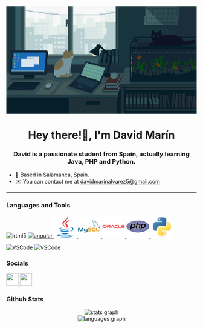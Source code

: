 <img align="center" width="1000px" alt="Coding" src="https://github.com/12-davm/12-davm/blob/main/Mainheader.gif">

<!-- ![MasterHead](https://github.com/12-davm/12-davm/blob/main/mainheader.gif)
--->
<h1 align="center">Hey there!👋, I'm David Marín</h1>
<h3 align="center">David is a passionate student from Spain, actually learning Java, PHP and Python.</h3>

* 📍  Based in Salamanca, Spain.
* ✉️  You can contact me at [davidmarinalvarez5@gmail.com](mailto:davidmarinalvarez5@gmail.com)
--------------------------------------

### Languages and Tools
<p align="left"> 
  <a target="_blank" rel="noreferrer"> <img src="https://cdn.jsdelivr.net/gh/devicons/devicon@latest/icons/html5/html5-original-wordmark.svg" alt="html5" width="60" height="60"/> </a>
  <a href="https://angular.io" target="_blank" rel="noreferrer"> <img src="https://angular.io/assets/images/logos/angular/angular.svg" alt="angular" width="60" height="60"/> </a>  
  <a href="https://www.java.com" target="_blank" rel="noreferrer"> <img src="https://raw.githubusercontent.com/devicons/devicon/master/icons/java/java-original.svg" alt="java" width="60" height="60"/> </a> 
  <a href="https://www.mysql.com/" target="_blank" rel="noreferrer"> <img src="https://raw.githubusercontent.com/devicons/devicon/master/icons/mysql/mysql-original-wordmark.svg" alt="mysql" width="60" height="60"/> </a>  
  <a href="https://www.oracle.com/" target="_blank" rel="noreferrer"> <img src="https://raw.githubusercontent.com/devicons/devicon/master/icons/oracle/oracle-original.svg" alt="oracle" width="60" height="60"/> </a> 
  <a href="https://www.php.net" target="_blank" rel="noreferrer"> <img src="https://raw.githubusercontent.com/devicons/devicon/master/icons/php/php-original.svg" alt="php" width="60" height="60"/> </a> 
  <a href="https://www.python.org" target="_blank" rel="noreferrer"> <img src="https://raw.githubusercontent.com/devicons/devicon/master/icons/python/python-original.svg" alt="python" width="60" height="60"/> </a>
</p>

<p>
  <a href="https://https://code.visualstudio.com/" target="_blank" rel="noreferrer"> <img src="https://cdn.jsdelivr.net/gh/devicons/devicon@latest/icons/visualstudio/visualstudio-original.svg" alt="VSCode" width="50" height="50"/> </a>
  <a href="https://www.jetbrains.com/es-es/idea/" target="_blank" rel="noreferrer"> <img src="https://cdn.jsdelivr.net/gh/devicons/devicon@latest/icons/intellij/intellij-original.svg" alt="VSCode" width="50" height="50"/> </a>
</p>
    
### Socials

 <p align="left">
    <a href="https://www.linkedin.com/in/david-mar%C3%ADn-422129231/" target="_blank" rel="noreferrer"> 
      <picture> 
        <source media="(prefers-color-scheme: dark)" srcset="https://raw.githubusercontent.com/danielcranney/readme-generator/main/public/icons/socials/linkedin-dark.svg" /> 
        <source media="(prefers-color-scheme: light)" srcset="https://raw.githubusercontent.com/danielcranney/readme-generator/main/public/icons/socials/linkedin.svg" /> 
        <img src="https://raw.githubusercontent.com/danielcranney/readme-generator/main/public/icons/socials/linkedin.svg" width="32" height="32" /> 
      </picture>
    </a> 
    
   <a href="https://discord.com/users/173496109497450496" target="_blank" rel="noreferrer"> 
      <picture> 
        <source media="(prefers-color-scheme: light)" srcset="https://raw.githubusercontent.com/danielcranney/readme-generator/main/public/icons/socials/discord.svg" /> 
        <img src="https://raw.githubusercontent.com/danielcranney/readme-generator/main/public/icons/socials/discord.svg" width="32" height="32" /> 
      </picture>
    </a>
  </p>

### Github Stats

<div align="center">
  <img src="https://github-readme-stats.vercel.app/api?username=12-davm&hide_title=false&hide_rank=false&show_icons=true&include_all_commits=true&count_private=true&disable_animations=false&theme=dracula&locale=en&hide_border=false&order=1" height="150" alt="stats graph"  />
</div>

<div align="center">
  <img src="https://github-readme-stats.vercel.app/api/top-langs?username=12-davm&locale=en&hide_title=false&layout=compact&card_width=320&langs_count=5&theme=dracula&hide_border=false&order=2" height="150" alt="languages graph"  />
</div>


<!---
12-davm/12-davm is a ✨ special ✨ repository because its `README.md` (this file) appears on your GitHub profile.
You can click the Preview link to take a look at your changes.
--->
